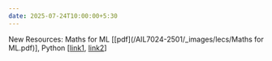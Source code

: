 ```yaml
---
date: 2025-07-24T10:00:00+5:30
---
```

New Resources: Maths for ML [[pdf](/AIL7024-2501/_images/lecs/Maths for ML.pdf)], Python [[link1](https://python.swaroopch.com/), [link2](https://jakevdp.github.io/PythonDataScienceHandbook/)]
